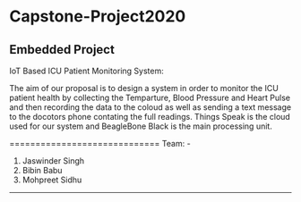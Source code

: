 # Capstone-Project2020

Embedded Project 
--------------------------------------------------------------------------------------------------------------------
IoT Based ICU Patient Monitoring System:

The aim of our proposal is to design a system in order to monitor the ICU patient health by collecting the Temparture, Blood Pressure and Heart Pulse and then recording the data to the coloud as well as sending a text message to the docotors phone contating the full readings.
Things Speak is the cloud used for our system and BeagleBone Black is the main processing unit.



=============================
Team: - 
1. Jaswinder Singh
2. Bibin Babu
3. Mohpreet Sidhu
-----------------------------
